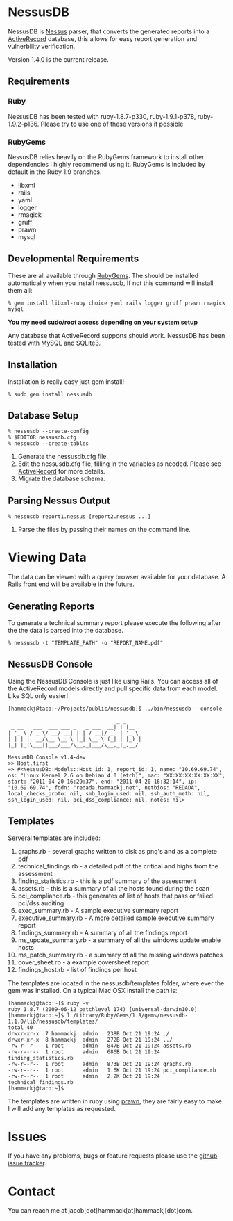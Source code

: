 # NessusDB

NessusDB is [Nessus](http://www.nessus.org) parser, that converts the generated reports into a  [ActiveRecord](http://api.rubyonrails.org/classes/ActiveRecord/Base.html) database, this allows for easy report generation and vulnerbility verification. 

Version 1.4.0 is the current release.

## Requirements

### Ruby
NessusDB has been tested with ruby-1.8.7-p330, ruby-1.9.1-p378, ruby-1.9.2-p136. Please try to use one of these versions if possible

### RubyGems
NessusDB relies heavily on the RubyGems framework to install other dependencies I highly recommend using it. RubyGems is included by default in the Ruby 1.9 branches.


- libxml
- rails
- yaml 
- logger
- rmagick
- gruff
- prawn
- mysql

## Developmental Requirements

These are all available through [RubyGems](http://rubygems.org/). The should be installed automatically when you install nessusdb, If not this command will install them all:

	% gem install libxml-ruby choice yaml rails logger gruff prawn rmagick mysql
	
**You my need sudo/root access depending on your system setup**

Any database that ActiveRecord supports should work. NessusDB has been tested with [MySQL](http://www.mysql.com/) and [SQLite3](http://sqlite.org/). 

## Installation
Installation is really easy just gem install!

	% sudo gem install nessusdb

## Database Setup

	% nessusdb --create-config
	% $EDITOR nessusdb.cfg
	% nessusdb --create-tables

1. Generate the nessusdb.cfg file.
2. Edit the nessusdb.cfg file, filling in the variables as needed. Please see [ActiveRecord](http://api.rubyonrails.org/classes/ActiveRecord/Base.html) for more details.
3. Migrate the database schema.

## Parsing Nessus Output

	% nessusdb report1.nessus [report2.nessus ...]

1. Parse the files by passing their names on the command line.


# Viewing Data
The data can be viewed with a query browser available for your database. A Rails front end will be available in the future.

## Generating Reports
To generate a technical summary report please execute the following after the the data is parsed into the database.

	% nessusdb -t "TEMPLATE_PATH" -o "REPORT_NAME.pdf"
	
## NessusDB Console

Using the NessusDB Console is just like using Rails. You can access all of the ActiveRecord models directly and pull specific data from each model. Like SQL only easier!

	[hammackj@taco:~/Projects/public/nessusdb]$ ../bin/nessusdb --console

	                                   _ _       
	 _ __   ___  ___ ___ _   _ ___  __| | |__  
	| '_ \ / _ \/ __/ __| | | / __|/ _` | '_ \ 
	| | | |  __/\__ \__ \ |_| \__ \ (_| | |_) |
	|_| |_|\___||___/___/\__,_|___/\__,_|_.__/ 

	NessusDB Console v1.4-dev
	>> Host.first
	=> #<NessusDB::Models::Host id: 1, report_id: 1, name: "10.69.69.74", os: "Linux Kernel 2.6 on Debian 4.0 (etch)", mac: "XX:XX:XX:XX:XX:XX", start: "2011-04-20 16:29:37", end: "2011-04-20 16:32:14", ip: "10.69.69.74", fqdn: "redada.hammackj.net", netbios: "REDADA", local_checks_proto: nil, smb_login_used: nil, ssh_auth_meth: nil, ssh_login_used: nil, pci_dss_compliance: nil, notes: nil>
	
## Templates
Serveral templates are included:

1. graphs.rb - several graphs written to disk as png's and as a complete pdf
2. technical_findings.rb - a detailed pdf of the critical and highs from the assessment
3. finding_statistics.rb - this is a pdf summary of the assessment
4. assets.rb - this is a summary of all the hosts found during the scan
5. pci_compliance.rb - this generates of list of hosts that pass or failed pci/dss auditing
6. exec_summary.rb - A sample executive summary report
7. executive_summary.rb - A more detailed sample executive summary report
8. findings_summary.rb - A summary of all the findings report
9. ms_update_summary.rb - a summary of all the windows update enable hosts
10. ms_patch_summary.rb - a summary of all the missing windows patches
11. cover_sheet.rb - a example coversheet report
12. findings_host.rb - list of findings per host
	
The templates are located in the nessusdb/templates folder, where ever the gem was installed. On a typical Mac OSX install the path is:

	[hammackj@taco:~]$ ruby -v
	ruby 1.8.7 (2009-06-12 patchlevel 174) [universal-darwin10.0]
	[hammackj@taco:~]$ l /Library/Ruby/Gems/1.8/gems/nessusdb-1.1.0/lib/nessusdb/templates/
	total 40
	drwxr-xr-x  7 hammackj  admin   238B Oct 21 19:24 ./
	drwxr-xr-x  8 hammackj  admin   272B Oct 21 19:24 ../
	-rw-r--r--  1 root      admin   847B Oct 21 19:24 assets.rb
	-rw-r--r--  1 root      admin   686B Oct 21 19:24 finding_statistics.rb
	-rw-r--r--  1 root      admin   873B Oct 21 19:24 graphs.rb
	-rw-r--r--  1 root      admin   1.6K Oct 21 19:24 pci_compliance.rb
	-rw-r--r--  1 root      admin   2.2K Oct 21 19:24 technical_findings.rb
	[hammackj@taco:~]$ 

The templates are written in ruby using [prawn](http://prawn.majesticseacreature.com/), they are fairly easy to make. I will add any templates as requested.

# Issues #
If you have any problems, bugs or feature requests please use the [github issue tracker](http://github.com/hammackj/nessusdb/issues).

# Contact #
You can reach me at jacob[dot]hammack[at]hammackj[dot]com.

